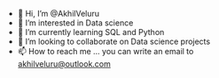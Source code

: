 - 👋 Hi, I’m @AkhilVeluru
- 👀 I’m interested in Data science
- 🌱 I’m currently learning SQL and Python
- 💞️ I’m looking to collaborate on Data science projects
- 📫 How to reach me ... you can write an email to akhilveluru@outlook.com

<!---
AkhilVeluru/AkhilVeluru is a ✨ special ✨ repository because its `README.md` (this file) appears on your GitHub profile.
You can click the Preview link to take a look at your changes.
--->
